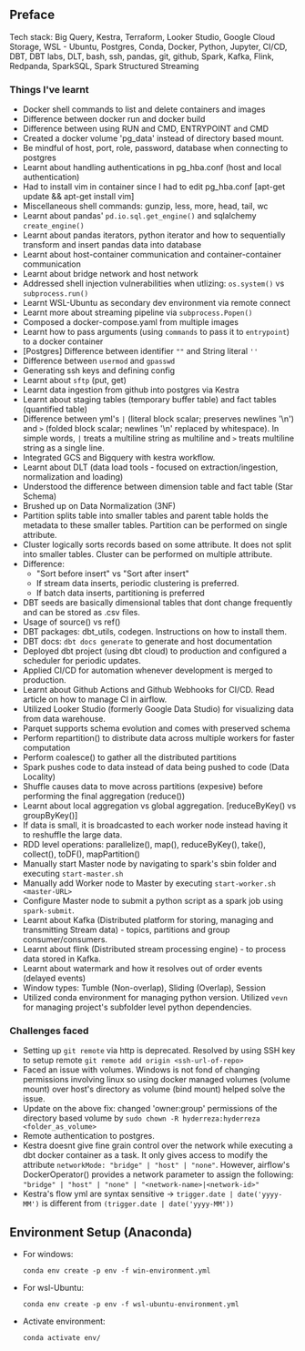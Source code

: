## Preface

Tech stack: Big Query, Kestra, Terraform, Looker Studio, Google Cloud Storage, WSL - Ubuntu, Postgres, Conda, Docker, Python, Jupyter, CI/CD, DBT, DBT labs, DLT, bash, ssh, pandas, git, github, Spark, Kafka, Flink, Redpanda, SparkSQL, Spark Structured Streaming


### **Things I've learnt**

- Docker shell commands to list and delete containers and images
- Difference between docker run and docker build
- Difference between using RUN and CMD, ENTRYPOINT and CMD
- Created a docker volume 'pg_data' instead of directory based mount. 
- Be mindful of host, port, role, password, database when connecting to postgres
- Learnt about handling authentications in pg_hba.conf (host and local authentication)
- Had to install vim in container since I had to edit pg_hba.conf [apt-get update && apt-get install vim]
- Miscellaneous shell commands: gunzip, less, more, head, tail, wc
- Learnt about pandas' `pd.io.sql.get_engine()` and sqlalchemy `create_engine()`
- Learnt about pandas iterators, python iterator and how to sequentially transform and insert pandas data into database
- Learnt about host-container communication and container-container communication
- Learnt about bridge network and host network
- Addressed shell injection vulnerabilities when utlizing: `os.system()` vs `subprocess.run()`
- Learnt WSL-Ubuntu as secondary dev environment via remote connect
- Learnt more about streaming pipeline via `subprocess.Popen()`
- Composed a docker-compose.yaml from multiple images
- Learnt how to pass arguments (using `commands` to pass it to `entrypoint`) to a docker container
- [Postgres] Difference between identifier `""` and String literal `''`
- Difference between `usermod` and `gpasswd`
- Generating ssh keys and defining config
- Learnt about `sftp` (put, get)
- Learnt data ingestion from github into postgres via Kestra
- Learnt about staging tables (temporary buffer table) and fact tables (quantified table)
- Difference between yml's `|` (literal block scalar; preserves newlines '\n') and `>` (folded block scalar; newlines '\n' replaced by whitespace). In simple words, `|` treats a multiline string as multiline and `>` treats multiline string as a single line.
- Integrated GCS and Bigquery with kestra workflow.
- Learnt about DLT (data load tools - focused on extraction/ingestion, normalization and loading)
- Understood the difference between dimension table and fact table (Star Schema)
- Brushed up on Data Normalization (3NF)
- Partition splits table into smaller tables and parent table holds the metadata to these smaller tables. Partition can be performed on single attribute.
- Cluster logically sorts records based on some attribute. It does not split into smaller tables. Cluster can be performed on multiple attribute.  
- Difference:  
	- "Sort before insert" vs "Sort after insert"
	- If stream data inserts, periodic clustering is preferred.
	- If batch data inserts, partitioning is preferred
- DBT seeds are basically dimensional tables that dont change frequently and can be stored as .csv files.
- Usage of source() vs ref()
- DBT packages: dbt_utils, codegen. Instructions on how to install them.
- DBT docs: `dbt docs generate` to generate and host documentation
- Deployed dbt project (using dbt cloud) to production and configured a scheduler for periodic updates.
- Applied CI/CD for automation whenever development is merged to production.
- Learnt about Github Actions and Github Webhooks for CI/CD. Read article on how to manage CI in airflow.
- Utilized Looker Studio (formerly Google Data Studio) for visualizing data from data warehouse.
- Parquet supports schema evolution and comes with preserved schema
- Perform repartition() to distribute data across multiple workers for faster computation
- Perform coalesce() to gather all the distributed partitions 
- Spark pushes code to data instead of data being pushed to code (Data Locality)
- Shuffle causes data to move across partitions (expesive) before performing the final aggregation (reduce())
- Learnt about local aggregation vs global aggregation. [reduceByKey() vs groupByKey()]
- If data is small, it is broadcasted to each worker node instead having it to reshuffle the large data.
- RDD level operations: parallelize(), map(), reduceByKey(), take(), collect(), toDF(), mapPartition()
- Manually start Master node by navigating to spark's sbin folder and executing `start-master.sh`
- Manually add Worker node to Master by executing `start-worker.sh <master-URL>`
- Configure Master node to submit a python script as a spark job using `spark-submit`.
- Learnt about Kafka (Distributed platform for storing, managing and transmitting Stream data) - topics, partitions and group consumer/consumers.
- Learnt about flink (Distributed stream processing engine) - to process data stored in Kafka.
- Learnt about watermark and how it resolves out of order events (delayed events)
- Window types: Tumble (Non-overlap), Sliding (Overlap), Session
- Utilized conda environment for managing python version. Utilized `vevn` for managing project's subfolder level python dependencies.

### **Challenges faced**

- Setting up `git remote` via http is deprecated. Resolved by using SSH key to setup remote `git remote add origin <ssh-url-of-repo>`
- Faced an issue with volumes. Windows is not fond of changing permissions involving linux so using docker managed volumes (volume mount) over host's directory as volume (bind mount) helped solve the issue.
- Update on the above fix: changed 'owner:group' permissions of the directory based volume by `sudo chown -R hyderreza:hyderreza <folder_as_volume>`
- Remote authentication to postgres. 
- Kestra doesnt give fine grain control over the network while executing a dbt docker container as a task. It only gives access to modify the attribute `networkMode: "bridge" | "host" | "none"`. However, airflow's DockerOperator() provides a network parameter to assign the following: `"bridge" | "host" | "none" | "<network-name>|<network-id>"`
- Kestra's flow yml are syntax sensitive -> `trigger.date | date('yyyy-MM')` is different from `(trigger.date | date('yyyy-MM'))`


## Environment Setup (Anaconda)

- For windows:

    ```
    conda env create -p env -f win-environment.yml
    ```
- For wsl-Ubuntu:
    
    ```
    conda env create -p env -f wsl-ubuntu-environment.yml
    ```
- Activate environment:

  ```
  conda activate env/
  ```